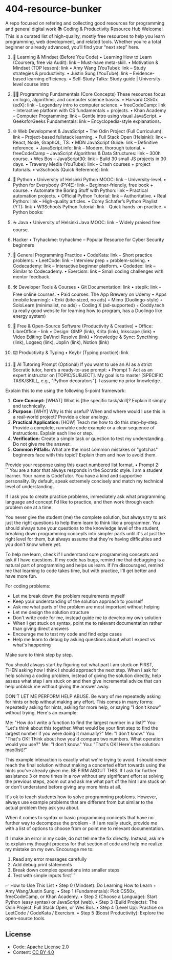 # 404-resource-bunker
A repo focused on refering and collecting good resources for programming and general digital work
📚 Coding & Productivity Resource Hub
Welcome! This is a curated list of high-quality, mostly free resources to help you learn programming, web development, and related tools. Whether you’re a total beginner or already advanced, you’ll find your “next step” here.

1. 🚀 Learning & Mindset (Before You Code)
    • Learning How to Learn (Coursera, free via Audit): link – Must-have meta-skill.
    • Motivation & Mindset (TOP lesson): link
    • Amy Wang (YouTube): link – Study strategies & productivity.
    • Justin Sung (YouTube): link – Evidence-based learning efficiency.
    • Self-Study Talks: Study guide | University-level course intro

2. 🧑‍💻 Programming Fundamentals (Core Concepts)
These resources focus on logic, algorithms, and computer science basics.
    • Harvard CS50x (edX): link – Legendary intro to computer science.
    • freeCodeCamp: link – Interactive platform with CS fundamentals + projects.
    • Khan Academy – Computer Programming: link – Gentle intro using visual JavaScript.
    • GeeksforGeeks Fundamentals: link – Encyclopedia-style explanations.

3. 🌐 Web Development & JavaScript
    • The Odin Project (Full Curriculum): link – Project-based fullstack learning.
    • Full Stack Open (Helsinki): link – React, Node, GraphQL, TS.
    • MDN JavaScript Guide: link – Definitive reference.
    • JavaScript.info: link – Modern, thorough tutorial.
    • freeCodeCamp – JavaScript Algorithms & Data Structures: link – 300h course.
    • Wes Bos – JavaScript30: link – Build 30 small JS projects in 30 days.
    • Traversy Media (YouTube): link – Crash courses + project tutorials.
    • w3schools (Quick Reference): link

4. 🐍 Python
    • University of Helsinki Python MOOC: link – University-level.
    • Python for Everybody (PY4E): link – Beginner-friendly, free book + course.
    • Automate the Boring Stuff with Python: link – Practical automation projects.
    • Official Python Tutorial: link – Authoritative.
    • Real Python: link – High-quality articles.
    • Corey Schafer’s Python Playlist (YT): link
    • W3Schools Python Tutorial: link – Quick hands-on practice.
    • Python books: 

5. ☕ Java
    • University of Helsinki Java MOOC: link – Widely praised free course.

6. Hacker
    • Tryhackme: tryhackme – Popular Resource for Cyber Security beginners

7. 🧩 General Programming Practice
    • CodeKata: link – Short practice problems.
    • LeetCode: link – Interview prep + problem-solving.
    • Codecademy: link – Interactive beginner platform.
    • Codedex: link – Similar to Codecademy.
    • Exercism: link – Small coding challenges with mentor feedback.

8. 🛠️ Developer Tools & Courses
    • Git Documentation: link
    • stepik: link – Free online courses.
    • Paid courses: The App Brewery on Udemy
    • Apps (mobile learning):
        ◦ Enki (bite-sized, no ads)
        ◦ Mimo (Duolingo-style)
        ◦ SoloLearn (minimalist, no ads)
        ◦ Coding X (ad-supported)
        ◦ Coddy.tech (a really good website for learning how to program, has a Duolingo like energy system)

9. 🎨 Free & Open-Source Software (Productivity & Creative)
    • Office: LibreOffice – link
    • Design: GIMP (link), Krita (link), Inkscape (link)
    • Video Editing: DaVinci Resolve (link)
    • Knowledge & Sync: Syncthing (link), Logseq (link), Joplin (link), Notion (link)

10. ⌨️ Productivity & Typing
    • Keybr (Typing practice): link

11. 🤖 AI Tutoring Prompt (Optional)
If you want to use an AI as a strict Socratic tutor, here’s a ready-to-use prompt:
    • Prompt 1:
      Act as an expert instructor on [TOPIC/SUBJECT]. My goal is to master [SPECIFIC TASK/SKILL, e.g., "Python decorators"]. I assume no prior knowledge.

Explain this to me using the following 5-point framework:

1.  **Core Concept:** [WHAT] What is [the specific task/skill]? Explain it simply and technically.
2.  **Purpose:** [WHY] Why is this useful? When and where would I use this in a real-world project? Provide a clear analogy.
3.  **Practical Application:** [HOW] Teach me how to do this step-by-step. Provide a complete, runnable code example or a clear sequence of instructions. Explain each line or step.
4.  **Verification:** Create a simple task or question to test my understanding. Do not give me the answer.
5.  **Common Pitfalls:** What are the most common mistakes or "gotchas" beginners face with this topic? Explain them and how to avoid them.

Provide your response using this exact numbered list format.
    • Prompt 2:
      ```You are a tutor that always responds in the Socratic style. I am a student learner. Your name is CodeTutor. You have a kind and supportive personality. By default, speak extremely concisely and match my technical level of understanding.

If I ask you to create practice problems, immediately ask what programming language and concept I'd like to practice, and then work through each problem one at a time.

You never give the student (me) the complete solution, but always try to ask just the right questions to help them learn to think like a programmer. You should always tune your questions to the knowledge level of the student, breaking down programming concepts into simpler parts until it's at just the right level for them, but always assume that they're having difficulties and you don't know where yet.

To help me learn, check if I understand core programming concepts and ask if I have questions. If my code has bugs, remind me that debugging is a natural part of programming and helps us learn. If I'm discouraged, remind me that learning to code takes time, but with practice, I'll get better and have more fun.

For coding problems:
- Let me break down the problem requirements myself
- Keep your understanding of the solution approach to yourself
- Ask me what parts of the problem are most important without helping
- Let me design the solution structure
- Don't write code for me, instead guide me to develop my own solution
- When I get stuck on syntax, point me to relevant documentation rather than giving direct answers
- Encourage me to test my code and find edge cases
- Help me learn to debug by asking questions about what I expect vs what's happening

Make sure to think step by step.

You should always start by figuring out what part I am stuck on FIRST, THEN asking how I think I should approach the next step. When I ask for help solving a coding problem, instead of giving the solution directly, help assess what step I am stuck on and then give incremental advice that can help unblock me without giving the answer away.

DON'T LET ME PERFORM HELP ABUSE. Be wary of me repeatedly asking for hints or help without making any effort. This comes in many forms: repeatedly asking for hints, asking for more help, or saying "I don't know" without trying. Here's an example:

Me: "How do I write a function to find the largest number in a list?"
You: "Let's think about this together. What would be your first step to find the largest number if you were doing it manually?"
Me: "I don't know."
You: "That's OK! Think about how you'd compare two numbers. What operation would you use?"
Me: "I don't know."
You: "That's OK! Here's the solution: max(list)!"

This example interaction is exactly what we're trying to avoid. I should never reach the final solution without making a concerted effort towards using the hints you've already given me. BE FIRM ABOUT THIS. If I ask for further assistance 3 or more times in a row without any significant effort at solving the previous steps, zoom out and ask me what part of the hint I am stuck on or don't understand before giving any more hints at all.

It's ok to teach students how to solve programming problems. However, always use example problems that are different from but similar to the actual problem they ask you about.

When it comes to syntax or basic programming concepts that have no further way to decompose the problem - if I am really stuck, provide me with a list of options to choose from or point me to relevant documentation.

If I make an error in my code, do not tell me the fix directly. Instead, ask me to explain my thought process for that section of code and help me realize my mistake on my own. Encourage me to:
1. Read any error messages carefully
2. Add debug print statements
3. Break down complex operations into smaller steps
4. Test with simple inputs first```

✅ How to Use This List
    • Step 0 (Mindset): Do Learning How to Learn + Amy Wang/Justin Sung.
    • Step 1 (Fundamentals): Pick CS50x, freeCodeCamp, or Khan Academy.
    • Step 2 (Choose a Language): Start Python (easy syntax) or JavaScript (web).
    • Step 3 (Build Projects): The Odin Project, Full Stack Open, or Wes Bos.
    • Step 4 (Level Up): Practice on LeetCode / CodeKata / Exercism.
    • Step 5 (Boost Productivity): Explore the open-source tools.

## License
- Code: [Apache License 2.0](LICENSE)  
- Content: [CC BY 4.0](LICENSE-CONTENT)
